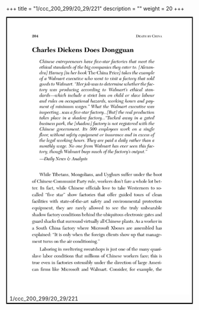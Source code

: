 +++
title = "1/ccc_200_299/20_29/221"
description = ""
weight = 20
+++

<table style="border:2px solid black;max-width:800px;max-height:800px;" 
><tr><td><img class="center-fit-jpg"
src="/jpg_/out_jpg_dbc_221.jpg"  >1/ccc_200_299/20_29/221</img></td></tr></table>